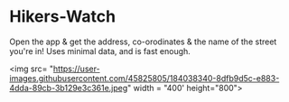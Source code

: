 # Hikers-Watch
Open the app &amp; get the address, co-orodinates &amp; the name of the street you're in! Uses minimal data, and is fast enough. 

<img src= "https://user-images.githubusercontent.com/45825805/184038340-8dfb9d5c-e883-4dda-89cb-3b129e3c361e.jpeg" width = "400' height="800">

